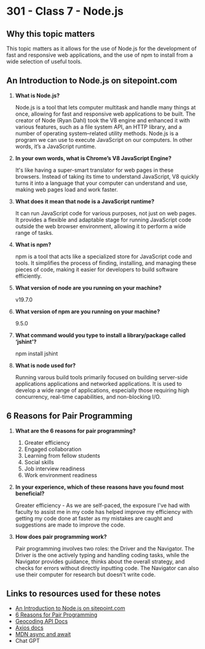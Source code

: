 # 301 - Class 7 - Node.js

## Why this topic matters  

  This topic matters as it allows for the use of Node.js for the development of fast and responsive web applications, and the use of npm to install from a wide selection of useful tools.

## An Introduction to Node.js on sitepoint.com

1. **What is Node.js?**  

    Node.js is a tool that lets computer multitask and handle many things at once, allowing for fast and responsive web applications to be built.  The creator of Node (Ryan Dahl) took the V8 engine and enhanced it with various features, such as a file system API, an HTTP library, and a number of operating system–related utility methods. Node.js is a program we can use to execute JavaScript on our computers. In other words, it’s a JavaScript runtime.
  
2. **In your own words, what is Chrome’s V8 JavaScript Engine?**

    It's like having a super-smart translator for web pages in these browsers. Instead of taking its time to understand JavaScript, V8 quickly turns it into a language that your computer can understand and use, making web pages load and work faster.

3. **What does it mean that node is a JavaScript runtime?**

    It can run JavaScript code for various purposes, not just on web pages. It provides a flexible and adaptable stage for running JavaScript code outside the web browser environment, allowing it to perform a wide range of tasks.

4. **What is npm?**

    npm is a tool that acts like a specialized store for JavaScript code and tools. It simplifies the process of finding, installing, and managing these pieces of code, making it easier for developers to build software efficiently.

5. **What version of node are you running on your machine?**

    v19.7.0

6. **What version of npm are you running on your machine?**

    9.5.0

7. **What command would you type to install a library/package called ‘jshint’?**

    npm install jshint

8. **What is node used for?**

    Running varous build tools primarily focused on building server-side applications applications and networked applications. It is used to develop a wide range of applications, especially those requiring high concurrency, real-time capabilities, and non-blocking I/O.

## 6 Reasons for Pair Programming

1. **What are the 6 reasons for pair programming?**  

    1. Greater efficiency
    2. Engaged collaboration
    3. Learning from fellow students
    4. Social skills
    5. Job interview readiness
    6. Work environment readiness

2. **In your experience, which of these reasons have you found most beneficial?**

    Greater efficiency - As we are self-paced, the exposure I've had with faculty to assist me in my code has helped improve my efficiency with getting my code done at faster as my mistakes are caught and suggestions are made to improve the code.

3. **How does pair programming work?**  

    Pair programming involves two roles: the Driver and the Navigator. The Driver is the one actively typing and handling coding tasks, while the Navigator provides guidance, thinks about the overall strategy, and checks for errors without directly inputting code. The Navigator can also use their computer for research but doesn't write code.

## Links to resources used for these notes

* [An Introduction to Node.js on sitepoint.com](https://www.sitepoint.com/an-introduction-to-node-js/)
* [6 Reasons for Pair Programming](https://www.codefellows.org/blog/6-reasons-for-pair-programming/)
* [Geocoding API Docs](https://locationiq.com/)
* [Axios docs](https://www.npmjs.com/package/axios)
* [MDN async and await](https://developer.mozilla.org/en-US/docs/Learn/JavaScript/Asynchronous/Promises)
* Chat GPT
